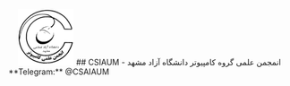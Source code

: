 <div align=center>
<img src='https://raw.githubusercontent.com/CSAIAUM/.github/main/profile/logo.png' width='100'>
## CSIAUM - انمجمن علمی گروه کامپیوتر دانشگاه آزاد مشهد

</div>
**Telegram:** @CSAIAUM


